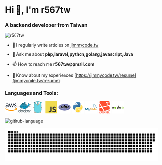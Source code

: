 # Hi 👋, I'm r567tw
### A backend developer from Taiwan

<p align="left"> <img src="https://komarev.com/ghpvc/?username=r567tw&label=Profile%20views&color=0e75b6&style=flat" alt="r567tw" /> </p>

- 📝 I regularly write articles on [jimmycode.tw](https://jimmycode.tw)

- 💬 Ask me about **php,laravel,python,golang,javascript,Java**

- 📫 How to reach me **r567tw@gmail.com**

- 📄 Know about my experiences [https://jimmycode.tw/resume](jimmycode.tw/resume)

### Languages and Tools:
<p>

<img src="https://raw.githubusercontent.com/devicons/devicon/master/icons/amazonwebservices/amazonwebservices-original-wordmark.svg" width="40px" height="40px" alt="aws">
<img src="https://raw.githubusercontent.com/devicons/devicon/master/icons/docker/docker-original-wordmark.svg" width="40px" height="40px" alt="docker">
<img src="https://raw.githubusercontent.com/devicons/devicon/master/icons/go/go-original.svg" width="40px" height="40px" alt="go">
<img src="https://raw.githubusercontent.com/devicons/devicon/master/icons/javascript/javascript-original.svg" width="40px" height="40px" alt="javascript">
<img src="https://raw.githubusercontent.com/devicons/devicon/master/icons/php/php-original.svg" width="40px" height="40px" alt="php">
<img src="https://raw.githubusercontent.com/devicons/devicon/master/icons/python/python-original.svg" width="40px" height="40px" alt="python">
<img src="https://raw.githubusercontent.com/devicons/devicon/master/icons/mysql/mysql-original-wordmark.svg" width="40px" height="40px" alt="mysql">
<img src="https://raw.githubusercontent.com/devicons/devicon/master/icons/laravel/laravel-plain-wordmark.svg" width="40px" height="40px" alt="laravel">
<img src="https://raw.githubusercontent.com/devicons/devicon/master/icons/nodejs/nodejs-original-wordmark.svg" width="40px" height="40px" alt="nodejs">

</p>




![github-language](https://github-readme-stats.vercel.app/api/top-langs?username=r567tw&show_icons=true&layout=compact&hide=css,scss,html&theme=tokyonight)

![snake](https://raw.githubusercontent.com/r567tw/r567tw/snake/github-snake.svg)

<!-- <p>&nbsp;<img align="center" src="https://github-readme-stats.vercel.app/api?username=r567tw&show_icons=true&locale=en" alt="r567tw" /></p> -->
<!-- <p><img align="center" src="https://github-readme-streak-stats.herokuapp.com/?user=r567tw&" alt="r567tw" /></p> -->

<!--
**r567tw/r567tw** is a ✨ _special_ ✨ repository because its `README.md` (this file) appears on your GitHub profile.

Here are some ideas to get you started:

- 🔭 I’m currently working on ...
- 🌱 I’m currently learning ...
- 👯 I’m looking to collaborate on ...
- 🤔 I’m looking for help with ...
- 💬 Ask me about ...
- 📫 How to reach me: ...
- 😄 Pronouns: ...
- ⚡ Fun fact: ...
-->
